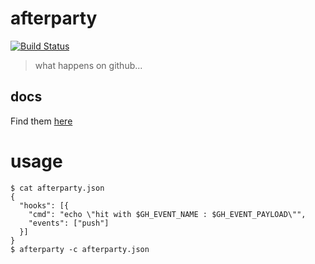 # afterparty

[![Build Status](https://travis-ci.org/softprops/afterparty.svg?branch=master)](https://travis-ci.org/softprops/afterparty)

> what happens on github...

## docs

Find them [here](http://softprops.github.io/afterparty)

# usage

```shell
$ cat afterparty.json
{
  "hooks": [{
    "cmd": "echo \"hit with $GH_EVENT_NAME : $GH_EVENT_PAYLOAD\"",
    "events": ["push"]
  }]
}
$ afterparty -c afterparty.json
```
